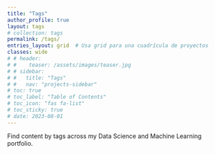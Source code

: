 ```yaml
---
title: "Tags"
author_profile: true
layout: tags
# collection: tags
permalink: /tags/
entries_layout: grid  # Usa grid para una cuadrícula de proyectos
classes: wide
# # header:
# #    teaser: /assets/images/teaser.jpg
# # sidebar:
# #   title: "Tags"
# #   nav: "projects-sidebar"
# toc: true
# toc_label: "Table of Contents"
# toc_icon: "fas fa-list"
# toc_sticky: true
# date: 2023-08-01
---
```


Find content by tags across my Data Science and Machine Learning portfolio.